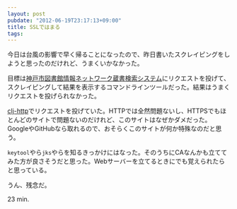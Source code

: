 ```yaml
---
layout: post
pubdate: "2012-06-19T23:17:13+09:00"
title: SSLではまる
tags: 
---
```

今日は台風の影響で早く帰ることになったので、昨日書いたスクレイピングをしようと思ったのだけれど、うまくいかなかった。

目標は[神戸市図書館情報ネットワーク蔵書検索システム](https://www.lib.city.kobe.jp/)にリクエストを投げて、スクレイピングして結果を表示するコマンドラインツールだった。結果はうまくリクエストを投げられなかった。

[clj-http](https://github.com/dakrone/clj-http)でリクエストを投げていた。HTTPでは全然問題ないし、HTTPSでもほとんどのサイトで問題ないのだけれど、このサイトはなぜかダメだった。GoogleやGitHubなら取れるので、おそらくこのサイトが何か特殊なのだと思う。

`keytool`やら`jks`やらを知るきっかけにはなった。そのうちにCAなんかも立ててみた方が良さそうだと思った。Webサーバーを立てるときにでも覚えられたらと思っている。

うん、残念だ。

23 min.
